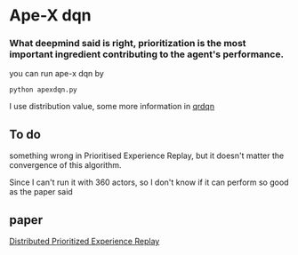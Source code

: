 # Ape-X dqn

### What deepmind said is right, prioritization is the most important ingredient contributing to the agent's performance.

you can run ape-x dqn by
```
python apexdqn.py
```

I use distribution value, some more information in [qrdqn](https://github.com/LihaoR/qr-dqn)

## To do

something wrong in Prioritised Experience Replay, but it doesn't matter the convergence of this algorithm.

Since I can't run it with 360 actors, so I don't know if it can perform so good as the paper said

## paper

[Distributed Prioritized Experience Replay](https://arxiv.org/abs/1803.00933)
